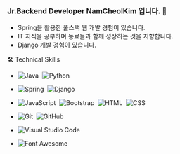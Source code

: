 ### Jr.Backend Developer NamCheolKim 입니다. 👋 

- Spring을 활용한 풀스택 웹 개발 경험이 있습니다.
- IT 지식을 공부하며 동료들과 함께 성장하는 것을 지향합니다.
- Django 개발 경험이 있습니다.


🛠 Technical Skills


- ![Java](https://img.shields.io/badge/-Java-05122A?style=flat&logo=java)&nbsp;
![Python](https://img.shields.io/badge/-Python-05122A?style=flat&logo=python)&nbsp;

- ![Spring](https://img.shields.io/badge/-Spring-05122A?style=flat&logo=spring&logoColor=092E20)&nbsp;
![Django](https://img.shields.io/badge/-Django-05122A?style=flat&logo=django&logoColor=092E20)&nbsp;

- ![JavaScript](https://img.shields.io/badge/-JavaScript-05122A?style=flat&logo=javascript)&nbsp;
![Bootstrap](https://img.shields.io/badge/-Bootstrap-05122A?style=flat&logo=bootstrap&logoColor=563D7C)&nbsp;
![HTML](https://img.shields.io/badge/-HTML-05122A?style=flat&logo=HTML5)&nbsp;
![CSS](https://img.shields.io/badge/-CSS-05122A?style=flat&logo=CSS3&logoColor=1572B6)&nbsp;

- ![Git](https://img.shields.io/badge/-Git-05122A?style=flat&logo=git)&nbsp;
![GitHub](https://img.shields.io/badge/-GitHub-05122A?style=flat&logo=github)&nbsp;

- ![Visual Studio Code](https://img.shields.io/badge/-Visual%20Studio%20Code-05122A?style=flat&logo=visual-studio-code&logoColor=007ACC)&nbsp;

- ![Font Awesome](https://img.shields.io/badge/-Font%20Awesome-05122A?style=flat&logo=font-awesome)&nbsp;



